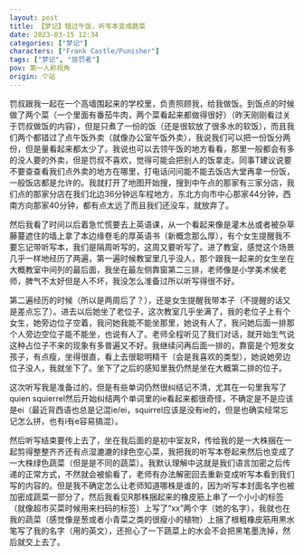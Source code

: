 ```yaml
---
layout: post
title: 【梦记】错过午饭，听写本变成蔬菜
date: 2023-03-15 12:34
categories: ["梦记"]
characters: ["Frank Castle/Punisher"]
tags: ["梦记", "惩罚者"]
pov: 第一人称视角
origin: 个站
---
```


罚叔跟我一起在一个高墙围起来的学校里，负责照顾我，给我做饭。到饭点的时候做了两个菜（一个里面有番茄牛肉，两个菜看起来都做得很好）（昨天刚刚看过关于罚叔做饭的内容），但是只煮了一份的饭（还是很软放了很多水的软饭），而且我们两个都错过了点午饭外卖（就像办公室午饭外卖），我说我们可以把一份饭分两份，但是量看起来都太少了。我说也可以去领午饭的地方看看，那里一般都会有多的没人要的外卖，但是罚叔不喜欢，觉得可能会把别人的饭拿走。同事T建议说要不要查查看我们点外卖的地方在哪里，打电话问问能不能去饭店大堂再拿一份饭，一般饭店都是允许的。我就打开了地图开始搜，搜到中午点的那家有三家分店，我们点的那家分店在我们北边36分钟远车程地方，东北方向市中心那家44分钟，西南方向那家40分钟，都有点太远了而且我们还没车，就放弃了。

然后我看了时间以后着急忙慌要去上英语课，从一个看起来像是灌木丛或者被杂草藤蔓遮住的墙上拿了本边缘卷毛的厚英语书（新概念那么厚），有个女生提醒我不要忘记带听写本，我们是隔周听写的，这周又要听写了。进了教室，感觉这个场景几乎一样地经历了两遍，第一遍时候教室里几乎没人，那个跟我一起来的女生坐在大概教室中间列的最后面，我坐在最左侧靠窗第二三排，老师像是小学美术侯老师，脾气不太好但是人不坏，我没怎么准备过所以听写得很不好。

第二遍经历的时候（所以是两周后了？），还是女生提醒我带本子（不提醒的话又是差点忘了）。进去以后她坐了老位子，这次教室几乎坐满了，我的老位子上有个女生，她旁边位子空着，我问她我能不能坐那里，她说有人了，我问她后面一排那个人旁边空位子能不能坐，也说有人了。老师全程听见了我们对话，就开始生气说这种占位子不来的现象有多普遍又不好。我继续问再后面一排的，靠窗是个短发女孩子，有点瘦，坐得很直，看上去很聪明精干（会是我喜欢的类型），她说她旁边位子没人，我就坐下了。坐下了之后的感知里我仍然是坐在大概第二排的位子。

这次听写我是准备过的，但是有些单词仍然很纠结记不清，尤其在一句里我写了quien squierrel然后开始纠结两个单词里的ie看起来都很奇怪，不确定是不是应该是ei（最近背西语也总是记混ie/ei，squirrel应该是没有ie的，但是也确实经常忘记怎么拼，也有i有e容易搞混）。

然后听写结束要传上去了，坐在我后面的是初中室友R，传给我的是一大株捆在一起剪得整整齐齐还有点湿漉漉的绿色空心菜，我把我的听写本卷起来然后也变成了一大株绿色蔬菜（但是是不同的蔬菜）。我默认理解中这就是我们语言加密之后传递的正常方式，不然就会被偷看了，老师有办法解密回去重新变成听写本看到我们写的内容的。但是我不确定怎么让老师知道哪株是谁的，因为听写本封面名字也被加密成蔬菜一部分了，然后我看见R那株捆起来的橡皮筋上串了一个小小的标签（就像超市买菜时候用来扫码的标签）上写了“xx”两个字（她的名字），我就也在我的蔬菜（感觉像是葱或者小青菜之类的很瘦小的植物）上捆了根粗橡皮筋用黑水笔写了我的名字（用的英文），还担心了一下蔬菜上的水会不会把黑笔墨洗掉，然后就交上去了。
